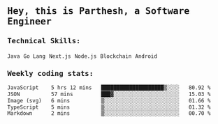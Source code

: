 <samp>
    <h2>Hey, this is Parthesh, a Software Engineer</h2>
    <h3>Technical Skills: </h3>
    <code>Java</code> <code>Go Lang</code> <code>Next.js</code> <code>Node.js</code> <code>Blockchain</code> <code>Android</code>
    <h3>Weekly coding stats:</h3>
<!--START_SECTION:waka-->

```txt
JavaScript    5 hrs 12 mins   ████████████████████▒░░░░   80.92 %
JSON          57 mins         ███▓░░░░░░░░░░░░░░░░░░░░░   15.03 %
Image (svg)   6 mins          ▒░░░░░░░░░░░░░░░░░░░░░░░░   01.66 %
TypeScript    5 mins          ▒░░░░░░░░░░░░░░░░░░░░░░░░   01.32 %
Markdown      2 mins          ▒░░░░░░░░░░░░░░░░░░░░░░░░   00.70 %
```

<!--END_SECTION:waka-->
</samp>
